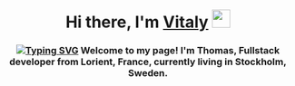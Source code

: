 <h1 align="center">Hi there, I'm <a href="https://github.com/kViTwIm" target="_blank">Vitaly</a> 
<img src="https://github.com/blackcater/blackcater/raw/main/images/Hi.gif" height="32"/></h1>
<h3 align="center"><a href="https://git.io/typing-svg"><img src="https://readme-typing-svg.herokuapp.com?font=Fira+Code&pause=1000&width=435&lines=Web+developer+student+from+Russia" alt="Typing SVG" /></a>
Welcome to my page!
I'm Thomas, Fullstack developer from  Lorient, France, currently living in  Stockholm, Sweden.
